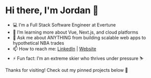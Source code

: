 # Hi there, I'm Jordan 👋  

- 💻 I’m a Full Stack Software Engineer at Evertune  
- 🔭 I’m learning more about Vue, Next.js, and cloud platforms  
- 💬 Ask me about ANYTHING from building scalable web apps to hypothetical NBA trades    
- 📫 How to reach me: [LinkedIn](https://www.linkedin.com/in/jhschiff/) | [Website](https://jordanschiff.netlify.app)  
- ⚡ Fun fact: I’m an extreme skier who thrives under pressure ⛷️  

Thanks for visiting! Check out my pinned projects below 🚀  

